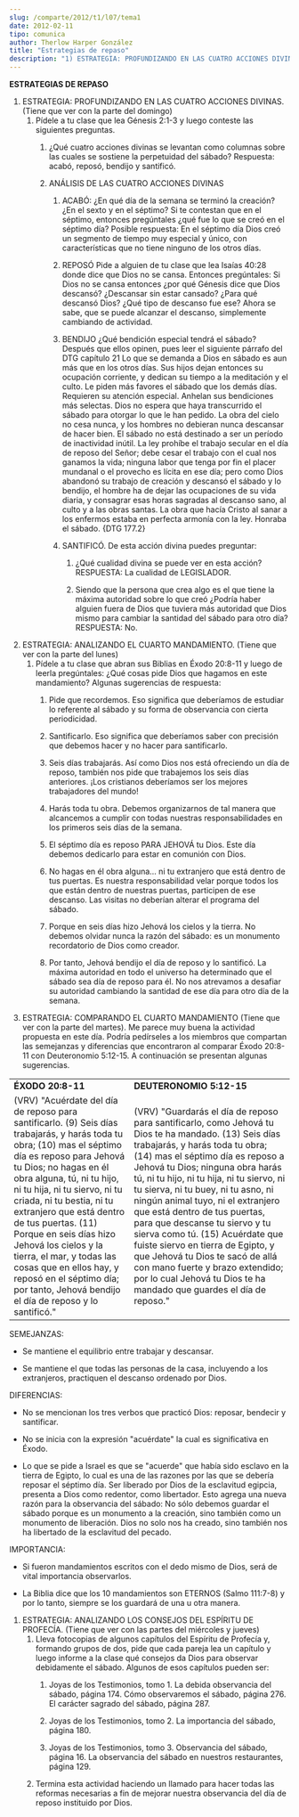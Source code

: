 ```yaml
---
slug: /comparte/2012/t1/l07/tema1
date: 2012-02-11
tipo: comunica
author: Therlow Harper González
title: "Estrategias de repaso"
description: "1) ESTRATEGIA: PROFUNDIZANDO EN LAS CUATRO ACCIONES DIVINAS. (Tiene que ver con  la parte del domingo) a. Pídele a tu clase que lea Génesis 2:1-3 y luego  conteste las siguientes preguntas. a.i. ¿Qué cuatro acciones divinas se  levantan como columnas sobre las cuales se sostie..."
---
```


**ESTRATEGIAS DE REPASO**

1. ESTRATEGIA: PROFUNDIZANDO EN LAS CUATRO ACCIONES DIVINAS. (Tiene que ver con la parte del domingo)
    1. Pídele a tu clase que lea Génesis 2:1-3 y luego conteste las siguientes preguntas.
        1. ¿Qué cuatro acciones divinas se levantan como columnas sobre las cuales se sostiene la perpetuidad del sábado? Respuesta: acabó, reposó, bendijo y santificó.

        2. ANÁLISIS DE LAS CUATRO ACCIONES DIVINAS
            1. ACABÓ: ¿En qué día de la semana se terminó la creación? ¿En el sexto y en el séptimo? Si te contestan que en el séptimo, entonces pregúntales ¿qué fue lo que se creó en el séptimo día? Posible respuesta: En el séptimo día Dios creó un segmento de tiempo muy especial y único, con características que no tiene ninguno de los otros días.

            2. REPOSÓ Pide a alguien de tu clase que lea Isaías 40:28 donde dice que Dios no se cansa. Entonces pregúntales: Si Dios no se cansa entonces ¿por qué Génesis dice que Dios descansó? ¿Descansar sin estar cansado? ¿Para qué descansó Dios? ¿Qué tipo de descanso fue ese? Ahora se sabe, que se puede alcanzar el descanso, simplemente cambiando de actividad.

            3. BENDIJO ¿Qué bendición especial tendrá el sábado? Después que ellos opinen, pues leer el siguiente párrafo del DTG capítulo 21 Lo que se demanda a Dios en sábado es aun más que en los otros días. Sus hijos dejan entonces su ocupación corriente, y dedican su tiempo a la meditación y el culto. Le piden más favores el sábado que los demás días. Requieren su atención especial. Anhelan sus bendiciones más selectas. Dios no espera que haya transcurrido el sábado para otorgar lo que le han pedido. La obra del cielo no cesa nunca, y los hombres no debieran nunca descansar de hacer bien. El sábado no está destinado a ser un período de inactividad inútil. La ley prohíbe el trabajo secular en el día de reposo del Señor; debe cesar el trabajo con el cual nos ganamos la vida; ninguna labor que tenga por fin el placer mundanal o el provecho es lícita en ese día; pero como Dios abandonó su trabajo de creación y descansó el sábado y lo bendijo, el hombre ha de dejar las ocupaciones de su vida diaria, y consagrar esas horas sagradas al descanso sano, al culto y a las obras santas. La obra que hacía Cristo al sanar a los enfermos estaba en perfecta armonía con la ley. Honraba el sábado. {DTG 177.2}

            4. SANTIFICÓ. De esta acción divina puedes preguntar:
                1. ¿Qué cualidad divina se puede ver en esta acción? RESPUESTA: La cualidad de LEGISLADOR.

                2. Siendo que la persona que crea algo es el que tiene la máxima autoridad sobre lo que creó ¿Podría haber alguien fuera de Dios que tuviera más autoridad que Dios mismo para cambiar la santidad del sábado para otro día? RESPUESTA: No.
2. ESTRATEGIA: ANALIZANDO EL CUARTO MANDAMIENTO. (Tiene que ver con la parte del lunes)
    1. Pídele a tu clase que abran sus Biblias en Éxodo 20:8-11 y luego de leerla pregúntales: ¿Qué cosas pide Dios que hagamos en este mandamiento? Algunas sugerencias de respuesta:
        1. Pide que recordemos. Eso significa que deberíamos de estudiar lo referente al sábado y su forma de observancia con cierta periodicidad.

        2. Santificarlo. Eso significa que deberíamos saber con precisión que debemos hacer y no hacer para santificarlo.

        3. Seis días trabajarás. Así como Dios nos está ofreciendo un día de reposo, también nos pide que trabajemos los seis días anteriores. ¡Los cristianos deberíamos ser los mejores trabajadores del mundo!

        4. Harás toda tu obra. Debemos organizarnos de tal manera que alcancemos a cumplir con todas nuestras responsabilidades en los primeros seis días de la semana.

        5. El séptimo día es reposo PARA JEHOVÁ tu Dios. Este día debemos dedicarlo para estar en comunión con Dios.

        6. No hagas en él obra alguna… ni tu extranjero que está dentro de tus puertas. Es nuestra responsabilidad velar porque todos los que están dentro de nuestras puertas, participen de ese descanso. Las visitas no deberían alterar el programa del sábado.

        7. Porque en seis días hizo Jehová los cielos y la tierra. No debemos olvidar nunca la razón del sábado: es un monumento recordatorio de Dios como creador.

        8. Por tanto, Jehová bendijo el día de reposo y lo santificó. La máxima autoridad en todo el universo ha determinado que el sábado sea día de reposo para él. No nos atrevamos a desafiar su autoridad cambiando la santidad de ese día para otro día de la semana.
3. ESTRATEGIA: COMPARANDO EL CUARTO MANDAMIENTO (Tiene que ver con la parte del martes). Me parece muy buena la actividad propuesta en este día. Podría pedírseles a los miembros que compartan las semejanzas y diferencias que encontraron al comparar Éxodo 20:8-11 con Deuteronomio 5:12-15. A continuación se presentan algunas sugerencias.


|     |     |
| --- | --- |
| **ÉXODO 20:8-11** | **DEUTERONOMIO 5:12-15** |
| (VRV) "Acuérdate del día de reposo para santificarlo. (9) Seis días trabajarás, y harás toda tu obra; (10) mas el séptimo día es reposo para Jehová tu Dios; no hagas en él obra alguna, tú, ni tu hijo, ni tu hija, ni tu siervo, ni tu criada, ni tu bestia, ni tu extranjero que está dentro de tus puertas. (11) Porque en seis días hizo Jehová los cielos y la tierra, el mar, y todas las cosas que en ellos hay, y reposó en el séptimo día; por tanto, Jehová bendijo el día de reposo y lo santificó." | (VRV) "Guardarás el día de reposo para santificarlo, como Jehová tu Dios te ha mandado. (13) Seis días trabajarás, y harás toda tu obra; (14) mas el séptimo día es reposo a Jehová tu Dios; ninguna obra harás tú, ni tu hijo, ni tu hija, ni tu siervo, ni tu sierva, ni tu buey, ni tu asno, ni ningún animal tuyo, ni el extranjero que está dentro de tus puertas, para que descanse tu siervo y tu sierva como tú. (15) Acuérdate que fuiste siervo en tierra de Egipto, y que Jehová tu Dios te sacó de allá con mano fuerte y brazo extendido; por lo cual Jehová tu Dios te ha mandado que guardes el día de reposo." |

SEMEJANZAS:

- Se mantiene el equilibrio entre trabajar y descansar.

- Se mantiene el que todas las personas de la casa, incluyendo a los extranjeros, practiquen el descanso ordenado por Dios.


DIFERENCIAS:

- No se mencionan los tres verbos que practicó Dios: reposar, bendecir y santificar.

- No se inicia con la expresión "acuérdate" la cual es significativa en Éxodo.

- Lo que se pide a Israel es que se "acuerde" que había sido esclavo en la tierra de Egipto, lo cual es una de las razones por las que se debería reposar el séptimo día. Ser liberado por Dios de la esclavitud egipcia, presenta a Dios como redentor, como libertador. Esto agrega una nueva razón para la observancia del sábado: No sólo debemos guardar el sábado porque es un monumento a la creación, sino también como un monumento de liberación. Dios no solo nos ha creado, sino también nos ha libertado de la esclavitud del pecado.


IMPORTANCIA:

- Si fueron mandamientos escritos con el dedo mismo de Dios, será de vital importancia observarlos.

- La Biblia dice que los 10 mandamientos son ETERNOS (Salmo 111:7-8) y por lo tanto, siempre se los guardará de una u otra manera.


1. ESTRATEGIA: ANALIZANDO LOS CONSEJOS DEL ESPÍRITU DE PROFECÍA. (Tiene que ver con las partes del miércoles y jueves)
    1. Lleva fotocopias de algunos capítulos del Espíritu de Profecía y, formando grupos de dos, pide que cada pareja lea un capítulo y luego informe a la clase qué consejos da Dios para observar debidamente el sábado. Algunos de esos capítulos pueden ser:
        1. Joyas de los Testimonios, tomo 1. La debida observancia del sábado, página 174. Cómo observaremos el sábado, página 276. El carácter sagrado del sábado, página 287.

        2. Joyas de los Testimonios, tomo 2. La importancia del sábado, página 180.

        3. Joyas de los Testimonios, tomo 3. Observancia del sábado, página 16. La observancia del sábado en nuestros restaurantes, página 129.
    2. Termina esta actividad haciendo un llamado para hacer todas las reformas necesarias a fin de mejorar nuestra observancia del día de reposo instituido por Dios.
